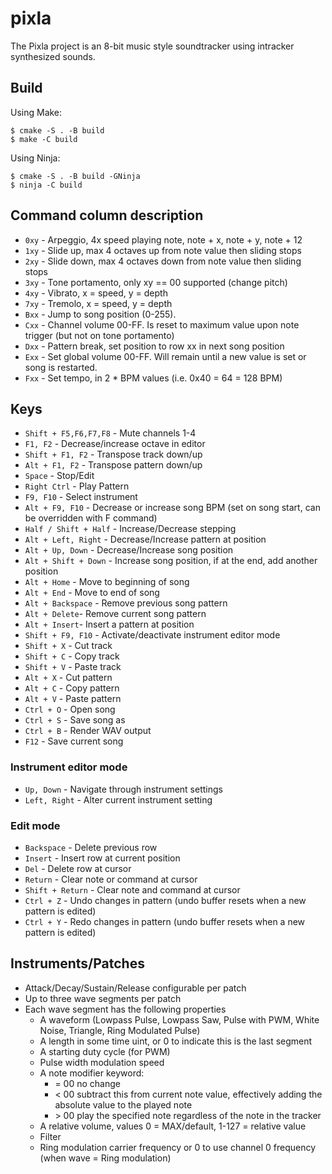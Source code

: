# pixla

The Pixla project is an 8-bit music style soundtracker using intracker synthesized sounds.

## Build
Using Make:
```
$ cmake -S . -B build
$ make -C build
```
Using Ninja:
```
$ cmake -S . -B build -GNinja
$ ninja -C build
```

## Command column description

- `0xy` - Arpeggio, 4x speed playing note, note + x, note + y, note + 12
- `1xy` - Slide up, max 4 octaves up from note value then sliding stops
- `2xy` - Slide down, max 4 octaves down from note value then sliding stops
- `3xy` - Tone portamento, only xy == 00 supported (change pitch)
- `4xy` - Vibrato, x = speed, y = depth
- `7xy` - Tremolo, x = speed, y = depth
- `Bxx` - Jump to song position (0-255).
- `Cxx` - Channel volume 00-FF. Is reset to maximum value upon note trigger (but not on tone portamento)
- `Dxx` - Pattern break, set position to row xx in next song position
- `Exx` - Set global volume 00-FF. Will remain until a new value is set or song is restarted.
- `Fxx` - Set tempo, in 2 * BPM values (i.e. 0x40 = 64 = 128 BPM)

## Keys

- `Shift + F5,F6,F7,F8` - Mute channels 1-4
- `F1, F2` - Decrease/increase octave in editor
- `Shift + F1, F2` - Transpose track down/up
- `Alt + F1, F2` - Transpose pattern down/up
- `Space` - Stop/Edit
- `Right Ctrl` - Play Pattern
- `F9, F10` - Select instrument
- `Alt + F9, F10` - Decrease or increase song BPM (set on song start, can be overridden with F command)
- `Half / Shift + Half` - Increase/Decrease stepping
- `Alt + Left, Right` - Decrease/Increase pattern at position
- `Alt + Up, Down` - Decrease/Increase song position
- `Alt + Shift + Down` - Increase song position, if at the end, add another position
- `Alt + Home` - Move to beginning of song
- `Alt + End` - Move to end of song
- `Alt + Backspace` - Remove previous song pattern
- `Alt + Delete`- Remove current song pattern
- `Alt + Insert`- Insert a pattern at position
- `Shift + F9, F10` - Activate/deactivate instrument editor mode
- `Shift + X` - Cut track
- `Shift + C` - Copy track
- `Shift + V` - Paste track
- `Alt + X` - Cut pattern
- `Alt + C` - Copy pattern
- `Alt + V` - Paste pattern
- `Ctrl + O` - Open song
- `Ctrl + S` - Save song as
- `Ctrl + B` - Render WAV output
- `F12` - Save current song

### Instrument editor mode

- `Up, Down` - Navigate through instrument settings
- `Left, Right` - Alter current instrument setting

### Edit mode

- `Backspace` - Delete previous row
- `Insert` - Insert row at current position
- `Del` - Delete row at cursor
- `Return` - Clear note or command at cursor
- `Shift + Return` - Clear note and command at cursor
- `Ctrl + Z` - Undo changes in pattern (undo buffer resets when a new pattern is edited)
- `Ctrl + Y` - Redo changes in pattern (undo buffer resets when a new pattern is edited)

## Instruments/Patches
- Attack/Decay/Sustain/Release configurable per patch
- Up to three wave segments per patch
- Each wave segment has the following properties
  - A waveform (Lowpass Pulse, Lowpass Saw, Pulse with PWM, White Noise, Triangle, Ring Modulated Pulse)
  - A length in some time uint, or 0 to indicate this is the last segment
  - A starting duty cycle (for PWM)
  - Pulse width modulation speed
  - A note modifier keyword:
    - = 00 no change
    - < 00 subtract this from current note value, effectively adding the absolute value to the played note
    - \> 00 play the specified note regardless of the note in the tracker
  - A relative volume, values 0 = MAX/default, 1-127 = relative value
  - Filter
  - Ring modulation carrier frequency or 0 to use channel 0 frequency (when wave = Ring modulation)
